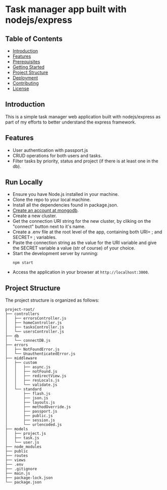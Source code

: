 # Task manager app built with nodejs/express

## Table of Contents
- [Introduction](#introduction)
- [Features](#features)
- [Prerequisites](#prerequisites)
- [Getting Started](#getting-started)
- [Project Structure](#project-structure)
- [Deployment](#deployment)
- [Contributing](#contributing)
- [License](#license)

## Introduction
This is a simple task manager web application built with nodejs/express as part of my efforts to better understand the express framework.

## Features
- User authentication with passport.js
- CRUD operations for both users and tasks.
- Filter tasks by priority, status and project (if there is at least one in the db).

## Run Locally
- Ensure you have Node.js installed in your machine.
- Clone the repo to your local machine.
- Install all the dependencies found in package.json.
- [Create an account at mongodb](https://www.mongodb.com/atlas/database).
- Create a new cluster.
- Get the connection URI string for the new cluster, by cliking on the "connect" button next to it's name.
- Create a .env file at the root level of the app, containing both URI= ; and SECRET= ; variables.
- Paste the connection string as the value for the URI variable and give the SECRET variable a value (str of course) of your choice.
- Start the development server by running:
   ```shell
   npm start
   ```
- Access the application in your browser at `http://localhost:3000`.

## Project Structure
The project structure is organized as follows:
```
project-root/
├── controllers
│   ├── errorsController.js
│   ├── homeController.js
│   ├── tasksController.js
│   └── usersController.js
├── db
│   └── connectDB.js
├── errors
│   ├── NotFoundError.js
│   └── UnauthenticatedError.js
├── middleware
│   ├── custom
│   │   ├── async.js
│   │   ├── notFound.js
│   │   ├── redirectView.js
│   │   ├── resLocals.js
│   │   └── validate.js
│   └── standard
│       ├── flash.js
│       ├── json.js
│       ├── layouts.js
│       ├── methodOverride.js
│       ├── passport.js
│       ├── public.js
│       ├── session.js
│       └── urlencoded.js
├── models
│   ├── project.js
│   ├── task.js
│   └── user.js
├── node_modules
├── public
├── routes
├── views
├── .env
├── .gitignore
├── main.js
├── package-lock.json
└── package.json
```
